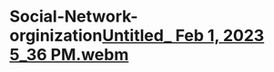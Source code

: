 # Social-Network-orginization[Untitled_ Feb 1, 2023 5_36 PM.webm](https://user-images.githubusercontent.com/42557300/216216491-750f01b1-b361-4f18-bd6d-b9962910b5b9.webm)
